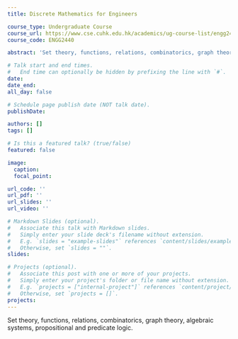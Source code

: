 ```yaml
---
title: Discrete Mathematics for Engineers

course_type: Undergraduate Course
course_url: https://www.cse.cuhk.edu.hk/academics/ug-course-list/engg2440/
course_code: ENGG2440

abstract: 'Set theory, functions, relations, combinatorics, graph theory, algebraic systems, propositional and predicate logic.'

# Talk start and end times.
#   End time can optionally be hidden by prefixing the line with `#`.
date:
date_end:
all_day: false

# Schedule page publish date (NOT talk date).
publishDate: 

authors: []
tags: []

# Is this a featured talk? (true/false)
featured: false

image:
  caption:
  focal_point: 

url_code: ''
url_pdf: ''
url_slides: ''
url_video: ''

# Markdown Slides (optional).
#   Associate this talk with Markdown slides.
#   Simply enter your slide deck's filename without extension.
#   E.g. `slides = "example-slides"` references `content/slides/example-slides.md`.
#   Otherwise, set `slides = ""`.
slides:

# Projects (optional).
#   Associate this post with one or more of your projects.
#   Simply enter your project's folder or file name without extension.
#   E.g. `projects = ["internal-project"]` references `content/project/deep-learning/index.md`.
#   Otherwise, set `projects = []`.
projects:
---
```

Set theory, functions, relations, combinatorics, graph theory, algebraic systems, propositional and predicate logic.
